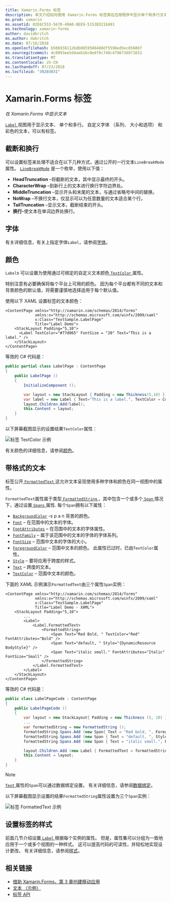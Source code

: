 ```yaml
---
title: Xamarin.Forms 标签
description: 本文介绍如何使用 Xamarin.Forms 标签类在应用程序中显示单个和多行文本。
ms.prod: xamarin
ms.assetid: 02E6C553-5670-49A0-8EE9-5153ED21EA91
ms.technology: xamarin-forms
author: davidbritch
ms.author: dabritch
ms.date: 07/16/2018
ms.openlocfilehash: b5069381126db0859508480df5596ed5ec85686f
ms.sourcegitcommit: 4c0093ee5d4aeb16c0e6f0c740c4796736971651
ms.translationtype: MT
ms.contentlocale: zh-CN
ms.lasthandoff: 07/23/2018
ms.locfileid: "39203031"
---
```

# <a name="xamarinforms-label"></a>Xamarin.Forms 标签

_在 Xamarin.Forms 中显示文本_

[ `Label` ](xref:Xamarin.Forms.Label)视图用于显示文本、 单个和多行。 自定义字体 （系列、 大小和选项） 和彩色的文本，可以有标签。

<a name="Truncation_and_Wrapping" />

## <a name="truncation-and-wrapping"></a>截断和换行

可以设置标签来处理不适合在以下几种方式，通过公开的一行文本`LineBreakMode`属性。 [`LineBreakMode`](xref:Xamarin.Forms.LineBreakMode) 是一个枚举，使用以下值：

- **HeadTruncation** &ndash;将截断的文本，其中显示最终的开头。
- **CharacterWrap** &ndash;到新行上的文本进行换行字符边界处。
- **MiddleTruncation** &ndash;显示开头和末尾的文本，与通过省略号中间的替换。
- **NoWrap** &ndash;不换行文本，仅显示可以为任意数量的文本适合某个行。
- **TailTruncation** &ndash;显示文本，截断结束的开头。
- **换行**&ndash;使文本在单词边界处换行。

## <a name="fonts"></a>字体

有关详细信息，有关上指定字体`Label`，请参阅[字体](~/xamarin-forms/user-interface/text/fonts.md)。

## <a name="colors"></a>颜色

`Label`s 可以设置为使用通过可绑定的自定义文本颜色[ `TextColor` ](xref:Xamarin.Forms.Label.TextColor)属性。

特别注意有必要确保将每个平台上可用的颜色。 因为每个平台都有不同的文本和背景颜色的默认值，将需要谨慎地选择适用于每个默认值。

使用以下 XAML 设置标签的文本颜色：

```xaml
<ContentPage xmlns="http://xamarin.com/schemas/2014/forms"
             xmlns:x="http://schemas.microsoft.com/winfx/2009/xaml"
             x:Class="TextSample.LabelPage"
             Title="Label Demo">
    <StackLayout Padding="5,10">
      <Label TextColor="#77d065" FontSize = "20" Text="This is a label." />
    </StackLayout>
</ContentPage>
```

等效的 C# 代码是：

```csharp
public partial class LabelPage : ContentPage
{
    public LabelPage ()
    {
        InitializeComponent ();

        var layout = new StackLayout { Padding = new Thickness(5,10) };
        var label = new Label { Text="This is a label.", TextColor = Color.FromHex("#77d065"), FontSize = 20 };
        layout.Children.Add(label);
        this.Content = layout;
    }
}
```

以下屏幕截图显示的设置结果`TextColor`属性：

![](label-images/textcolor.png "标签 TextColor 示例")

有关颜色的详细信息，请参阅[颜色](~/xamarin-forms/user-interface/colors.md)。

<a name="Formatted_Text" />

## <a name="formatted-text"></a>带格式的文本

标签公开[ `FormattedText` ](xref:Xamarin.Forms.Label.FormattedText)这允许文本呈现使用多种字体和颜色在同一视图中的属性。

`FormattedText`属性属于类型[ `FormattedString` ](xref:Xamarin.Forms.FormattedString)，其中包含一个或多个[ `Span` ](xref:Xamarin.Forms.Span)情况下，通过设置[ `Spans` ](xref:Xamarin.Forms.FormattedString.Spans)属性. 每个`Span`拥有以下属性：

- [`BackgroundColor`](xref:Xamarin.Forms.Span.BackgroundColor) -s p a n 背景的颜色。
- [`Font`](xref:Xamarin.Forms.Span.Font) – 在范围中的文本的字体。
- [`FontAttributes`](xref:Xamarin.Forms.Span.FontAttributes) – 在范围中的文本的字体属性。
- [`FontFamily`](xref:Xamarin.Forms.Span.FontFamily) – 属于该范围中的文本的字体的字体系列。
- [`FontSize`](xref:Xamarin.Forms.Span.FontSize) – 范围中文本的字体的大小。
- [`ForegroundColor`](xref:Xamarin.Forms.Span.ForegroundColor) – 范围中文本的颜色。 此属性已过时，已由`TextColor`属性。
- [`Style`](xref:Xamarin.Forms.Span.Style) – 要将应用于跨度的样式。
- [`Text`](xref:Xamarin.Forms.Span.Text) – 跨度的文本。
- [`TextColor`](xref:Xamarin.Forms.Span.TextColor) – 范围中文本的颜色。

下面的 XAML 示例演示`FormattedText`由三个属性`Span`实例：

```xaml
<ContentPage xmlns="http://xamarin.com/schemas/2014/forms"
             xmlns:x="http://schemas.microsoft.com/winfx/2009/xaml"
             x:Class="TextSample.LabelPage"
             Title="Label Demo - XAML">
    <StackLayout Padding="5,10">
        ...
        <Label>
            <Label.FormattedText>
                <FormattedString>
                    <Span Text="Red Bold, " TextColor="Red" FontAttributes="Bold" />
                    <Span Text="default, " Style="{DynamicResource BodyStyle}" />
                    <Span Text="italic small." FontAttributes="Italic" FontSize="Small" />
                </FormattedString>
            </Label.FormattedText>
        </Label>
    </StackLayout>
</ContentPage>
```

等效的 C# 代码是：

```csharp
public class LabelPageCode : ContentPage
{
    public LabelPageCode ()
    {
        var layout = new StackLayout{ Padding = new Thickness (5, 10) };
        ...
        var formattedString = new FormattedString ();
        formattedString.Spans.Add (new Span{ Text = "Red bold, ", ForegroundColor = Color.Red, FontAttributes = FontAttributes.Bold });
        formattedString.Spans.Add (new Span { Text = "default, ", Style = Device.Styles.BodyStyle });
        formattedString.Spans.Add (new Span { Text = "italic small.", FontAttributes = FontAttributes.Italic, FontSize =  Device.GetNamedSize(NamedSize.Small, typeof(Label)) });

        layout.Children.Add (new Label { FormattedText = formattedString });
        this.Content = layout;
    }
}
```

> [!NOTE]
> [ `Text` ](xref:Xamarin.Forms.Span.Text)属性的`Span`可以通过数据绑定设置。 有关详细信息，请参阅[数据绑定](~/xamarin-forms/app-fundamentals/data-binding/index.md)。

以下屏幕截图显示设置的结果`FormattedString`属性设置为三个`Span`实例：

![](label-images/formattedtext.png "标签 FormattedText 示例")

## <a name="styling-a-label"></a>设置标签的样式

前面几节介绍设置[ `Label` ](xref:Xamarin.Forms.Label)根据每个实例的属性。 但是，属性集可以分组为一致地应用于一个或多个视图的一种样式。 这可以提高代码的可读性，并轻松地实现设计更改。 有关详细信息，请参阅[样式](~/xamarin-forms/user-interface/text/styles.md)。

## <a name="related-links"></a>相关链接

- [借助 Xamarin.Forms，第 3 章创建移动应用](https://developer.xamarin.com/r/xamarin-forms/book/chapter03.pdf)
- [文本 （示例）](https://developer.xamarin.com/samples/xamarin-forms/UserInterface/Text)
- [标签 API](xref:Xamarin.Forms.Label)
